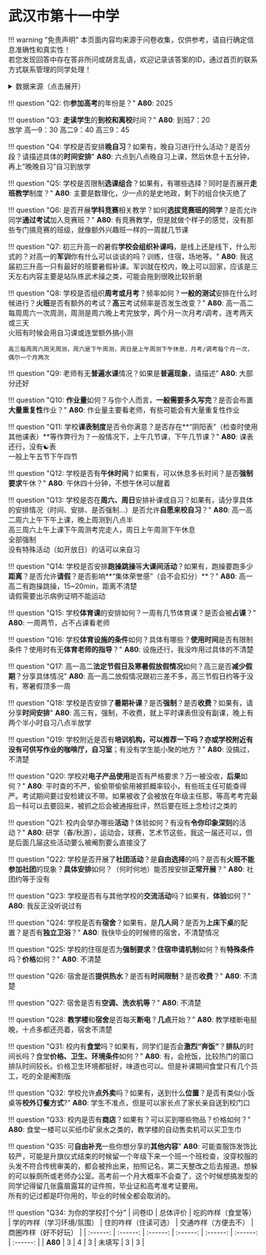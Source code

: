 # 武汉市第十一中学

!!! warning "免责声明"
    本页面内容均来源于问卷收集，仅供参考，请自行确定信息准确性和真实性！  
    若您发现回答中存在答非所问或胡言乱语，欢迎记录该答案的ID，通过首页的联系方式联系管理的同学处理！

<details><summary>数据来源（点击展开）</summary>
<ul>
<li><strong>80</strong>: 匿名 (2025-07)</li>
</ul>
</details>

!!! question "Q2: 你**参加高考**的年份是？"
    **A80**: 2025  

!!! question "Q3: **走读学生**的**到校和离校**时间？"
    **A80**: 到班7：20  
    放学   高一9：30  高二9：40  高三9：45  

!!! question "Q4: 学校是否安排**晚自习**？如果有，晚自习进行什么活动？是否分段？请描述具体的**时间安排**"
    **A80**: 六点到八点晚自习上课，然后休息十五分钟，再上“晚晚自习”自习到放学  

!!! question "Q5: 学校是否限制**选课组合**？如果有，有哪些选择？同时是否展开**走班教学**制度？"
    **A80**: 主要是数理化，少一点的是史地政，剩下的组合快灭绝了  

!!! question "Q6: 是否开展**学科竞赛**相关教学？如何**选拔竞赛班的同学**？是否允许同学**通过考试**加入竞赛班？"
    **A80**: 有竞赛教学，但是就做个样子的感觉，没有那些专门搞竞赛的班级，就像额外兴趣班一样的一周就几节课  

!!! question "Q7: 初三升高一的暑假**学校会组织补课吗**，是线上还是线下，什么形式的？对高一的**军训**你有什么可以谈谈的吗？训练，住宿，场地等。"
    **A80**: 我这届初三升高一只有最好的班要暑假补课。军训就在校内，晚上可以回家，应该是三天左右内容主要是站队练武术操之类，可能会拖到很晚比较折磨  

!!! question "Q8: 学校是否组织**周考或月考**？频率如何？**一般的测试**安排在什么时候进行？**火班**是否有额外的考试？**高三**考试频率是否发生改变？"
    **A80**: 高一高二每周周六一次周测，周测是周六晚上考完放学，两个月一次月考/调考，连考两天或三天  
    火班有时候会用自习课或连堂额外搞小测  
    
    高三每周周六周天周测，周六是下午周测，周日是上午周测下午休息，月考/调考每个月一次，偶尔一个月两次  

!!! question "Q9: 老师有无**普遍水课**情况？如果是**普遍现象**，请描述"
    **A80**: 大部分还好  

!!! question "Q10: **作业量**如何？与你个人而言，**一般需要多久写完**？是否会布置**大量重复性**作业？"
    **A80**: 作业量主要看老师，有些可能会有大量重复性作业  

!!! question "Q11: 学校**课表制度**是否令你满意？是否存在**“阴阳表”（检查时使用其他课表）**等作弊行为？一般情况下，上午几节课，下午几节课？"
    **A80**: 课表还行，没有☯️表  
    一般上午五节下午四节  

!!! question "Q12: 学校是否有**午休时间**？如果有，可以休息多长时间？是否**强制要求**午休？"
    **A80**: 午休四十分钟，不想午休可以醒着  

!!! question "Q13: 学校是否在**周六、周日**安排补课或自习？如果有，请分享具体的安排情况（时间、安排、是否强制...）是否允许**自愿来校自习**？"
    **A80**: 高一高二周六上午下午上课，晚上周测到八点半  
    高三周六上午上课下午周测考完走人，周日上午周测下午休息  
    全部强制  
    没有特殊活动（如开放日）的话可以来自习  

!!! question "Q14: 学校是否安排**跑操跳操**等**大课间活动**？如果有，跑操要跑多少**距离**？是否允许**请假**？是否影响**“集体荣誉感”（会不会扣分）**？"
    **A80**: 高一高二有跑操跳操，15~20min，距离不清楚  
    请假需要出示病例证明不能运动  

!!! question "Q15: 学校**体育课**的安排如何？一周有几节体育课？是否会被**占课**？"
    **A80**: 一周两节，占不占课看老师  

!!! question "Q16: 学校**体育设施的条件**如何？具体有哪些？**使用时间**是否有限制条件？使用时有无**体育老师的指导**？"
    **A80**: 设施还行，我没咋用过具体的不清楚  

!!! question "Q17: 高一高二**法定节假日及寒暑假放假情况**如何？高三是否**减少假期**？分享具体情况"
    **A80**: 高一高二放假情况跟初三差不多，高三节假日约等于没有，寒暑假顶多一周  

!!! question "Q18: 学校是否安排了**暑期补课**？是否**强制**？是否**收费**？如果有，请分享**时间安排**"
    **A80**: 高三有，强制，不收费，就上平时课表但没有副课，晚上有两个半小时自习八点半放学  

!!! question "Q19: 学校附近是否有**培训机构，**可以推荐一下吗？亦或学校附近有没有可供写作业的**咖啡厅，自习室**；有没有学生能小聚的地方？"
    **A80**: 没搞过，不清楚  

!!! question "Q20: 学校对**电子产品使用**是否有严格要求？万一被没收，**后果**如何？"
    **A80**: 平时查的不严，偷偷带偷偷用被抓概率较小，有些班主任可能查得严。考试期间要过安检建议不带。如果被收了会被放在年级主任那，等高考考完最后一科可以去要回来，被抓之后会被通报批评，然后要在班上念检讨之类的  

!!! question "Q21: 校内会举办哪些**活动**？体验如何？有没有**令你印象深刻**的活动？"
    **A80**: 研学（春/秋游），运动会，球赛，艺术节这些，我这一届还可以，但是后面几届这些活动要么被阉割要么直接没了  

!!! question "Q22: 学校是否开展了**社团活动**？是**自由选择**的吗？是否有**火班不能参加社团**的现象？**具体安排**如何？（何时何地）能否按安排**正常开展**？"
    **A80**: 社团约等于没有  

!!! question "Q23: 学校是否有与其他学校的**交流活动**吗？如果有，**体验**如何？"
    **A80**: 我反正没听说过有  

!!! question "Q24: 学校是否有**宿舍**？如果有，是**几人间**？是否为**上床下桌**的配置？是否有**独立卫浴**？"
    **A80**: 我快毕业的时候修的宿舍，不清楚情况  

!!! question "Q25: 学校的住宿是否为**强制要求**？**住宿申请机制**如何？有**特殊条件**吗？**价格**如何？"
    **A80**: 不清楚  

!!! question "Q26: 宿舍是否**提供热水**？是否有**时间限制**？是否**收费**？"
    **A80**: 不清楚  

!!! question "Q27: 宿舍是否有**空调、洗衣机等**？"
    **A80**: 不清楚  

!!! question "Q28: **教学楼**和**宿舍**是否每天**断电**？**几点**开始？"
    **A80**: 教学楼断电挺晚，十点多都还亮着，宿舍不清楚  

!!! question "Q31: 校内有**食堂**吗？如果有，同学们是否会**激烈“奔饭”**？**排队**的时间长吗？食堂**价格、卫生、环境条件**如何？"
    **A80**: 有，会抢饭，比较热门的窗口排队时间较长。价格卫生环境都挺好，味道也可以。但是补课期间食堂只有几个员工，吃的全是阉割版  

!!! question "Q32: 学校允许**点外卖**吗？如果有，送到什么**位置**？是否有类似小饭桌等**校外订餐方式**?"
    **A80**: 学生不准点，但是可以家长点了家长亲自送到校门口  

!!! question "Q33: 校内是否有**商店**？如果有？可以买到哪些物品？价格如何？"
    **A80**: 食堂一楼可以买纸巾矿泉水之类的，教学楼的自动售卖机可以买卫生巾  

!!! question "Q35: 可**自由补充**一些你想分享的**其他内容**"
    **A80**: 可能查服饰发饰比较严，可能是升旗仪式结束的时候留一个年级下来一个班一个班检查，没穿校服的 头发不符合传统审美的，都会被拎出来，拍照记名，第二天整改之后去报道。想躲的可以躲厕所或老师办公室。高考前一个月大概率不会查了，这个时候想搞发型的同学记得留几张露眉露耳的证件照，毕业证和高考准考证要用。  
    所有的记过都是吓你用的，毕业的时候全都会取消的。  

!!! question "Q34: 为你的学校打个分"
    | 问卷ID | 总体评价 | 吃的咋样（食堂等） | 学的咋样（学习环境/氛围） | 住的咋样（住读可选） | 交通咋样（方便去不） | 商圈咋样（好不好玩） |
    | :------: | :------: | :------: | :------: | :------: | :------: | :------: |
    | **A80** | 3 | 4 | 3 | 未填写 | 3 | 3 |

